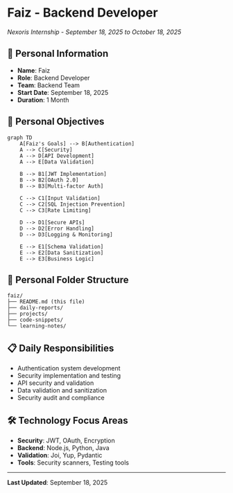 # Faiz - Backend Developer
*Nexoris Internship - September 18, 2025 to October 18, 2025*

## 👤 Personal Information
- **Name**: Faiz
- **Role**: Backend Developer
- **Team**: Backend Team
- **Start Date**: September 18, 2025
- **Duration**: 1 Month

## 🎯 Personal Objectives

```mermaid
graph TD
    A[Faiz's Goals] --> B[Authentication]
    A --> C[Security]
    A --> D[API Development]
    A --> E[Data Validation]
    
    B --> B1[JWT Implementation]
    B --> B2[OAuth 2.0]
    B --> B3[Multi-factor Auth]
    
    C --> C1[Input Validation]
    C --> C2[SQL Injection Prevention]
    C --> C3[Rate Limiting]
    
    D --> D1[Secure APIs]
    D --> D2[Error Handling]
    D --> D3[Logging & Monitoring]
    
    E --> E1[Schema Validation]
    E --> E2[Data Sanitization]
    E --> E3[Business Logic]
```

## 📁 Personal Folder Structure

```
faiz/
├── README.md (this file)
├── daily-reports/
├── projects/
├── code-snippets/
└── learning-notes/
```

## 📋 Daily Responsibilities
- Authentication system development
- Security implementation and testing
- API security and validation
- Data validation and sanitization
- Security audit and compliance

## 🛠️ Technology Focus Areas
- **Security**: JWT, OAuth, Encryption
- **Backend**: Node.js, Python, Java
- **Validation**: Joi, Yup, Pydantic
- **Tools**: Security scanners, Testing tools

---
**Last Updated**: September 18, 2025
